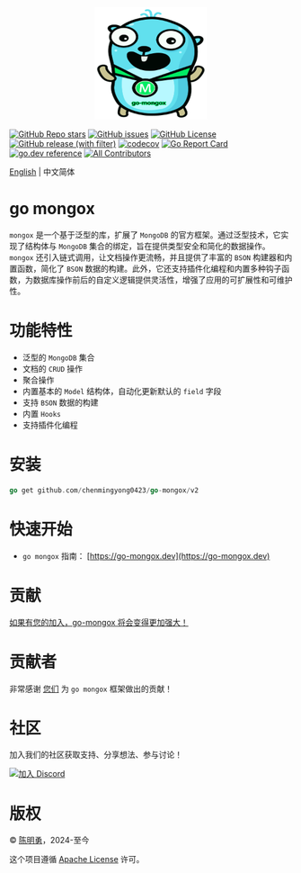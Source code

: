 <p align="center">
  <img src="https://raw.githubusercontent.com/chenmingyong0423/go-mongox-doc/main/docs/public/go-mongox-logo.png" width="200" height="200" alt="go mongox"></img>
</p>

[![GitHub Repo stars](https://img.shields.io/github/stars/chenmingyong0423/go-mongox)](https://github.com/chenmingyong0423/go-mongox/stargazers)
[![GitHub issues](https://img.shields.io/github/issues/chenmingyong0423/go-mongox)](https://github.com/chenmingyong0423/go-mongox/issues)
[![GitHub License](https://img.shields.io/github/license/chenmingyong0423/go-mongox)](https://github.com/chenmingyong0423/go-mongox/blob/main/LICENSE)
[![GitHub release (with filter)](https://img.shields.io/github/v/release/chenmingyong0423/go-mongox)](https://github.com/chenmingyong0423/go-mongox)
[![codecov](https://codecov.io/gh/chenmingyong0423/go-mongox/graph/badge.svg?token=H3CROTTDZ1)](https://codecov.io/gh/chenmingyong0423/go-mongox)
[![Go Report Card](https://goreportcard.com/badge/github.com/chenmingyong0423/go-mongox)](https://goreportcard.com/report/github.com/chenmingyong0423/go-mongox)
[![go.dev reference](https://img.shields.io/badge/go.dev-reference-007d9c?logo=go&logoColor=white&style=flat-square)](https://pkg.go.dev/github.com/chenmingyong0423/go-mongox)
[![All Contributors](https://img.shields.io/badge/all_contributors-4-orange.svg?style=flat-square)](#contributors-)

[English](./README.md) | 中文简体

# go mongox
`mongox` 是一个基于泛型的库，扩展了 `MongoDB` 的官方框架。通过泛型技术，它实现了结构体与 `MongoDB` 集合的绑定，旨在提供类型安全和简化的数据操作。`mongox` 还引入链式调用，让文档操作更流畅，并且提供了丰富的 `BSON` 构建器和内置函数，简化了 `BSON` 数据的构建。此外，它还支持插件化编程和内置多种钩子函数，为数据库操作前后的自定义逻辑提供灵活性，增强了应用的可扩展性和可维护性。

# 功能特性
- 泛型的 `MongoDB` 集合
- 文档的 `CRUD` 操作
- 聚合操作
- 内置基本的 `Model` 结构体，自动化更新默认的 `field` 字段
- 支持 `BSON` 数据的构建
- 内置 `Hooks`
- 支持插件化编程

# 安装
```go
go get github.com/chenmingyong0423/go-mongox/v2
```

# 快速开始
- `go mongox` 指南： [https://go-mongox.dev](https://go-mongox.dev)

# 贡献
[如果有您的加入，go-mongox 将会变得更加强大！](https://go-mongox.dev/contribute.html)

# 贡献者
非常感谢 [您们](https://github.com/chenmingyong0423/go-mongox/graphs/contributors) 为 `go mongox` 框架做出的贡献！

# 社区

加入我们的社区获取支持、分享想法、参与讨论！

[![加入 Discord](https://img.shields.io/badge/Discord-加入聊天-5865F2?logo=discord&logoColor=white)](https://discord.gg/Cx8CMcRurb)

# 版权
© [陈明勇](https://github.com/chenmingyong0423)，2024-至今

这个项目遵循 [Apache License](https://github.com/chenmingyong0423/go-mongox/blob/main/LICENSE) 许可。

